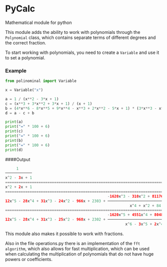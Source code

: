 # PyCalc
Mathematical module for python

This module adds the ability to work with polynomials through the `Polynomial` class, which contains separate terms of different degrees and the correct fraction.

To start working with polynomials, you need to create a `Variable` and use it to set a polynomial.

### Example

```python
from polinominal import Variable

x = Variable("x")

a = 1 / (x**2 - 3*x + 1)
c = (x**3 + 3*x**2 + 3*x + 1) / (x + 1)
b = (4*x**6 - 8*x**5 + 9*x**4 - x**3 + 2*x**2 - 5*x + 1) * (3*x**3 - x**2 + 2*x - 6) / (x**4 + x**2 + 84)
d = a - c + b

print(a)
print("=" * 100 + 6)
print(c)
print("=" * 100 + 6)
print(b)
print("=" * 100 + 6)
print(d)
```

####Output
```Java
     1      
────────────
x^2 - 3x + 1
==========================================================================================================
x^2 + 2x + 1
==========================================================================================================
                                              -1620x^3 - 310x^2 + 81176x - 193458
12x^5 - 28x^4 + 31x^3 - 24x^2 - 966x + 2303 + ───────────────────────────────────
                                                        x^4 + x^2 + 84
==========================================================================================================
                                              -1620x^5 + 4551x^4 + 80486x^3 - 437295x^2 + 661550x - 193374
12x^5 - 28x^4 + 31x^3 - 25x^2 - 968x + 2302 + ────────────────────────────────────────────────────────────
                                                      x^6 - 3x^5 + 2x^4 - 3x^3 + 85x^2 - 252x + 84
```

This module also makes it possible to work with fractions.

Also in the file operations.py there is an implementation of the `fft algorithm`, which also allows for fast multiplication, which can be used when calculating the multiplication of polynomials that do not have huge powers or coefficients.
